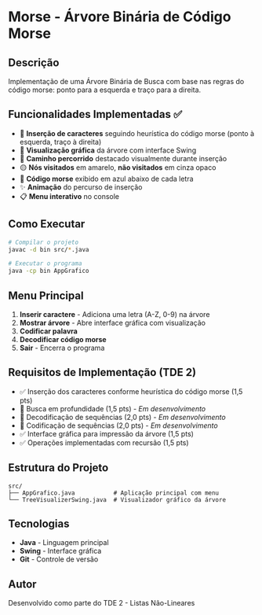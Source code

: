 # Morse - Árvore Binária de Código Morse

## Descrição

Implementação de uma Árvore Binária de Busca com base nas regras do código morse: ponto para a esquerda e traço para a direita.

## Funcionalidades Implementadas ✅

- 🌳 **Inserção de caracteres** seguindo heurística do código morse (ponto à esquerda, traço à direita)
- 🎨 **Visualização gráfica** da árvore com interface Swing
- 🎯 **Caminho percorrido** destacado visualmente durante inserção
- 🟡 **Nós visitados** em amarelo, **não visitados** em cinza opaco
- 🔵 **Código morse** exibido em azul abaixo de cada letra
- ✨ **Animação** do percurso de inserção
- 📋 **Menu interativo** no console

## Como Executar

```bash
# Compilar o projeto
javac -d bin src/*.java

# Executar o programa
java -cp bin AppGrafico
```

## Menu Principal

1. **Inserir caractere** - Adiciona uma letra (A-Z, 0-9) na árvore
2. **Mostrar árvore** - Abre interface gráfica com visualização
3. **Codificar palavra** 
4. **Decodificar código morse**
5. **Sair** - Encerra o programa

## Requisitos de Implementação (TDE 2)

- ✅ Inserção dos caracteres conforme heurística do código morse (1,5 pts)
- 🔄 Busca em profundidade (1,5 pts) - *Em desenvolvimento*
- 🔄 Decodificação de sequências (2,0 pts) - *Em desenvolvimento*  
- 🔄 Codificação de sequências (2,0 pts) - *Em desenvolvimento*
- ✅ Interface gráfica para impressão da árvore (1,5 pts)
- ✅ Operações implementadas com recursão (1,5 pts)

## Estrutura do Projeto

```
src/
├── AppGrafico.java           # Aplicação principal com menu
└── TreeVisualizerSwing.java  # Visualizador gráfico da árvore
```

## Tecnologias

- **Java** - Linguagem principal
- **Swing** - Interface gráfica
- **Git** - Controle de versão

## Autor

Desenvolvido como parte do TDE 2 - Listas Não-Lineares
